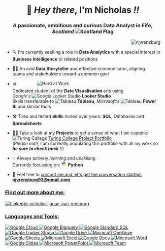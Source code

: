 <h1 align="center">👋 <i>Hey there</i>, I'm Nicholas <i>!!</i></h1>
<h3 align="center">A passionate, ambitious and curious <b>Data Analyst</b> in Fife, <i>Scotland</i> <img src="https://em-content.zobj.net/source/joypixels/369/flag-scotland_1f3f4-e0067-e0062-e0073-e0063-e0074-e007f.png" alt="Scotland Flag" height="16">󠁧󠁢󠁳󠁣󠁴󠁿󠁧󠁢󠁳󠁣󠁴󠁿</h3>
<p align="right"> <img src="https://komarev.com/ghpvc/?username=njvrensburg&label=Profile%20views&color=0e75b6&style=flat" alt="njvrensburg" /> </p>

- 🔍 I'm currently seeking a role in **Data Analytics** with a special interest in **Business Intelligence** or related positions

- 👨‍🏫 An avid **Data Storyteller** and effective communicator, aligning <br>teams and stakeholders toward a common goal

<img align="right" alt="Hard at Work" width="400" src="https://i.giphy.com/gh0RRgkTXedvF0pDc0.webp">

- 📊 Dedicated student of the **Data Visualisation** arts using <br>_Google's_ <img src="https://www.gstatic.com/analytics-lego/svg/ic_looker_studio.svg" alt="Google Looker Studio" width="18" height="18"/> **Looker Studio** <br>Skills transferable to <img src="https://cdn.worldvectorlogo.com/logos/tableau-software.svg" alt="Tableau" width="14" height="14"/> **Tableau**, _Microsoft's_ <img src="https://seeklogo.com/images/P/power-bi-icon-logo-E1B451ED39-seeklogo.com.png" alt="Tableau" width="14" height="14"/> **Power BI** and similar tools

- 🛠️ Tried and tested **Skills** honed over years: **SQL**, Databases and **Spreadsheets**

- 👨‍💻 Take a look at my **Projects** to get a sense of what I am capable: <img src="https://asset.brandfetch.io/idesu24UCd/idlp8WjDnQ.jpeg?updated=1720346757114" alt="Turing College" width="18" height="18"/> <a href="https://github.com/njvrensburg/Turing-College">Turing College Project Portfolio</a><br>(<i>Please note</i>, I am currently populating this portfolio with all my work so <i><b>be sure to check back</b> !!</i>)

- 💡 Always actively *learning* and *upskilling*. <br>Currently focussing on: <img src="https://raw.githubusercontent.com/devicons/devicon/master/icons/python/python-original.svg" alt="Python" width="18" height="18"/> **Python**

- 📧 Feel free to <u>contact me<u> and let's get the conversation started: **njvrensburg93@gmail.com**
  
<h3 align="left">Find out more about me:</h3>
<p align="left">
<a href="https://www.linkedin.com/in/nicholas-janse-van-rensburg/" target="blank"><img align="center" src="https://raw.githubusercontent.com/rahuldkjain/github-profile-readme-generator/master/src/images/icons/Social/linked-in-alt.svg" alt="LinkedIn: nicholas-janse-van-rensburg" height="30" width="40" /></a>
</p>
  
<h3 align="left">Languages and Tools:</h3>
<p align="left"> <a href="https://cloud.google.com/" target="_blank" rel="noreferrer"> <img src="https://www.vectorlogo.zone/logos/google_cloud/google_cloud-icon.svg" alt="Google Cloud" width="40" height="40"/> </a>
  <a href="https://cloud.google.com/bigquery" target="_blank" rel="noreferrer"> <img src="https://cdn.worldvectorlogo.com/logos/google-bigquery-logo-1.svg" alt="Google Bigquery" width="40" height="40"/> </a>
  <a href="https://cloud.google.com/bigquery/docs/introduction-sql" target="_blank" rel="noreferrer"> <img src="https://symbols.getvecta.com/stencil_4/45_google-cloud-sql.35ca1b4c38.svg" alt="Google Standard SQL" width="40" height="40"/> </a>
  <a href="https://lookerstudio.google.com/" target="_blank" rel="noreferrer"> <img src="https://www.gstatic.com/analytics-lego/svg/ic_looker_studio.svg" alt="Google Looker Studio" width="40" height="40"/> </a>
  <a href="https://drive.google.com/drive/my-drive" target="_blank" rel="noreferrer"> <img src="https://cdn.worldvectorlogo.com/logos/google-drive.svg" alt="Google Drive" width="40" height="40"/> </a>
  <a href="https://www.microsoft.com/en-gb/microsoft-365/onedrive/online-cloud-storage" target="_blank" rel="noreferrer"> <img src="https://cdn.worldvectorlogo.com/logos/onedrive-1.svg" alt="Microsoft OneDrive" width="40" height="40"/> </a>
  <a href="https://docs.google.com/spreadsheets/" target="_blank" rel="noreferrer"> <img src="https://cdn.worldvectorlogo.com/logos/google-sheets-logo-icon.svg" alt="Google Sheets" width="40" height="40"/> </a>
  <a href="https://www.microsoft.com/en-gb/microsoft-365/excel" target="_blank" rel="noreferrer"> <img src="https://cdn.worldvectorlogo.com/logos/excel-4.svg" alt="Microsoft Excel" width="40" height="40"/> </a>
  <a href="https://docs.google.com/document/" target="_blank" rel="noreferrer"> <img src="https://cdn.worldvectorlogo.com/logos/google-docs-icon-2.svg" alt="Google Docs" width="40" height="40"/> </a>
  <a href="https://www.microsoft.com/en-gb/microsoft-365/word" target="_blank" rel="noreferrer"> <img src="https://cdn.worldvectorlogo.com/logos/word-1.svg" alt="Microsoft Word" width="40" height="40"/> </a>
  <a href="https://docs.google.com/presentation/" target="_blank" rel="noreferrer"> <img src="https://seeklogo.com/images/G/google-slides-logo-D3FF6CCA04-seeklogo.com.png" alt="Google Slides" height="40"/> </a>
  <a href="https://www.microsoft.com/en-gb/microsoft-365/powerpoint" target="_blank" rel="noreferrer"> <img src="https://cdn.worldvectorlogo.com/logos/powerpoint-2.svg" alt="Microsoft PowerPoint" width="40" height="40"/> </a>
  <a href="https://www.microsoft.com/en-gb/microsoft-teams/group-chat-software" target="_blank" rel="noreferrer"> <img src="https://cdn.worldvectorlogo.com/logos/microsoft-teams-1.svg" alt="Microsoft Team" width="40" height="40"/> </a>
